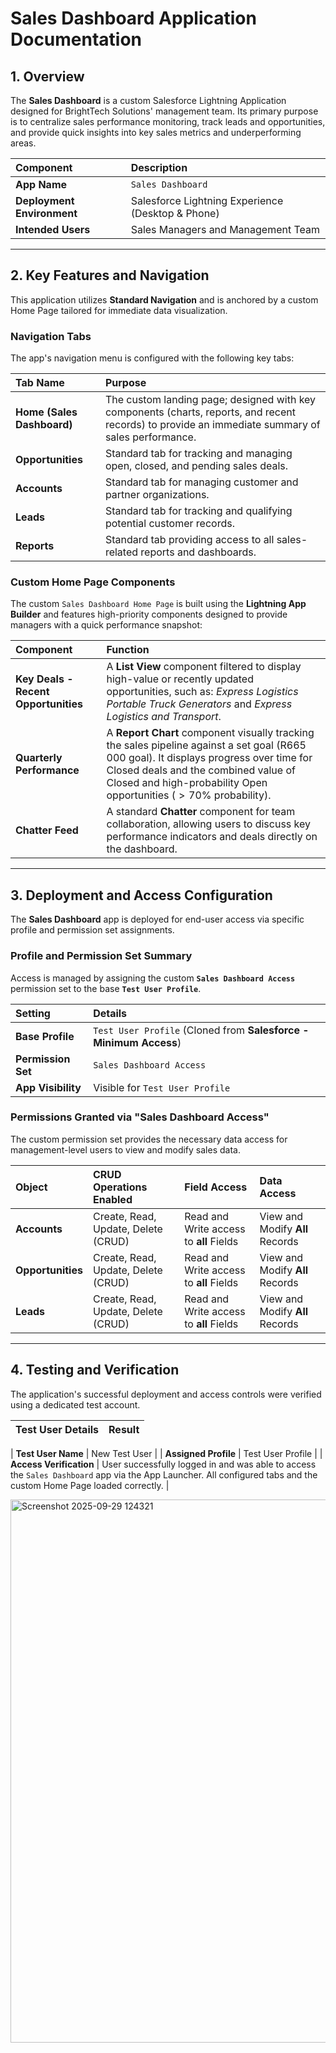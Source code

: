 # Sales Dashboard Application Documentation

## 1. Overview

The **Sales Dashboard** is a custom Salesforce Lightning Application designed for BrightTech Solutions' management team. Its primary purpose is to centralize sales performance monitoring, track leads and opportunities, and provide quick insights into key sales metrics and underperforming areas.

| Component | Description |
| :--- | :--- |
| **App Name** | `Sales Dashboard` |
| **Deployment Environment** | Salesforce Lightning Experience (Desktop & Phone) |
| **Intended Users** | Sales Managers and Management Team |

---

## 2. Key Features and Navigation

This application utilizes **Standard Navigation** and is anchored by a custom Home Page tailored for immediate data visualization.

### Navigation Tabs

The app's navigation menu is configured with the following key tabs:

| Tab Name | Purpose |
| :--- | :--- |
| **Home (Sales Dashboard)** | The custom landing page; designed with key components (charts, reports, and recent records) to provide an immediate summary of sales performance. |
| **Opportunities** | Standard tab for tracking and managing open, closed, and pending sales deals. |
| **Accounts** | Standard tab for managing customer and partner organizations. |
| **Leads** | Standard tab for tracking and qualifying potential customer records. |
| **Reports** | Standard tab providing access to all sales-related reports and dashboards. |

### Custom Home Page Components

The custom `Sales Dashboard Home Page` is built using the **Lightning App Builder** and features high-priority components designed to provide managers with a quick performance snapshot:

| Component | Function |
| :--- | :--- |
| **Key Deals - Recent Opportunities** | A **List View** component filtered to display high-value or recently updated opportunities, such as: *Express Logistics Portable Truck Generators* and *Express Logistics and Transport*. |
| **Quarterly Performance** | A **Report Chart** component visually tracking the sales pipeline against a set goal (R665 000 goal). It displays progress over time for Closed deals and the combined value of Closed and high-probability Open opportunities ($>70\%$ probability). |
| **Chatter Feed** | A standard **Chatter** component for team collaboration, allowing users to discuss key performance indicators and deals directly on the dashboard. |

---

## 3. Deployment and Access Configuration

The **Sales Dashboard** app is deployed for end-user access via specific profile and permission set assignments.

### Profile and Permission Set Summary

Access is managed by assigning the custom **`Sales Dashboard Access`** permission set to the base **`Test User Profile`**.

| Setting | Details |
| :--- | :--- |
| **Base Profile** | `Test User Profile` (Cloned from **Salesforce - Minimum Access**) |
| **Permission Set** | `Sales Dashboard Access` |
| **App Visibility** | Visible for `Test User Profile` |

### Permissions Granted via "Sales Dashboard Access"

The custom permission set provides the necessary data access for management-level users to view and modify sales data.

| Object | CRUD Operations Enabled | Field Access | Data Access |
| :--- | :--- | :--- | :--- |
| **Accounts** | Create, Read, Update, Delete (CRUD) | Read and Write access to **all** Fields | View and Modify **All** Records |
| **Opportunities**| Create, Read, Update, Delete (CRUD) | Read and Write access to **all** Fields | View and Modify **All** Records |
| **Leads** | Create, Read, Update, Delete (CRUD) | Read and Write access to **all** Fields | View and Modify **All** Records |

---

## 4. Testing and Verification

The application's successful deployment and access controls were verified using a dedicated test account.

| Test User Details | Result |
| :--- | :--- |

| **Test User Name** | New Test User |
| **Assigned Profile** | Test User Profile |
| **Access Verification** | User successfully logged in and was able to access the `Sales Dashboard` app via the App Launcher. All configured tabs and the custom Home Page loaded correctly. |


<img width="1896" height="869" alt="Screenshot 2025-09-29 124321" src="https://github.com/user-attachments/assets/016e6ce5-f6b1-457e-9609-54693ccc42fc" />
